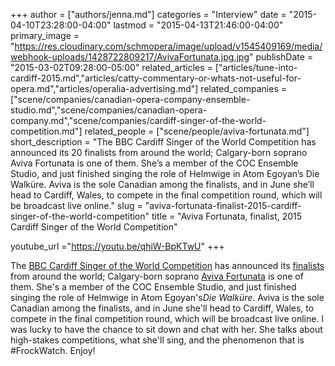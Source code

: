 +++
author = ["authors/jenna.md"]
categories = "Interview"
date = "2015-04-10T23:28:00-04:00"
lastmod = "2015-04-13T21:46:00-04:00"
primary_image = "https://res.cloudinary.com/schmopera/image/upload/v1545409169/media/webhook-uploads/1428722809217/AvivaFortunata.jpg.jpg"
publishDate = "2015-03-02T09:28:00-05:00"
related_articles = ["articles/tune-into-cardiff-2015.md","articles/catty-commentary-or-whats-not-useful-for-opera.md","articles/operalia-advertising.md"]
related_companies = ["scene/companies/canadian-opera-company-ensemble-studio.md","scene/companies/canadian-opera-company.md","scene/companies/cardiff-singer-of-the-world-competition.md"]
related_people = ["scene/people/aviva-fortunata.md"]
short_description = "The BBC Cardiff Singer of the World Competition has announced its 20 finalists from around the world; Calgary-born soprano Aviva Fortunata is one of them. She’s a member of the COC Ensemble Studio, and just finished singing the role of Helmwige in Atom Egoyan’s Die Walküre. Aviva is the sole Canadian among the finalists, and in June she’ll head to Cardiff, Wales, to compete in the final competition round, which will be broadcast live online."
slug = "aviva-fortunata-finalist-2015-cardiff-singer-of-the-world-competition"
title = "Aviva Fortunata, finalist, 2015 Cardiff Singer of the World Competition"

youtube_url ="https://youtu.be/qhiW-BpKTwU"
+++

The [BBC Cardiff Singer of the World Competition](http://www.bbc.co.uk/events/r2hzp6) has announced its [finalists](http://www.bbc.co.uk/mediacentre/latestnews/2015/csotw-2015-finalists) from around the world; Calgary-born soprano [Aviva Fortunata](https://twitter.com/avivafortunata) is one of them. She's a member of the COC Ensemble Studio, and just finished singing the role of Helmwige in Atom Egoyan's*Die Walküre*. Aviva is the sole Canadian among the finalists, and in June she'll head to Cardiff, Wales, to compete in the final competition round, which will be broadcast live online. I was lucky to have the chance to sit down and chat with her. She talks about high-stakes competitions, what she'll sing, and the phenomenon that is #FrockWatch. Enjoy!
